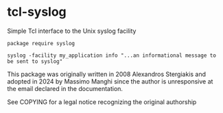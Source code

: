 # tcl-syslog

Simple Tcl interface to the Unix syslog facility

    package require syslog

    syslog -facility my_application info "...an informational message to be sent to syslog"


This package was originally written in 2008 Alexandros Stergiakis and adopted in 2024 by
Massimo Manghi since the author is unresponsive at the email declared in the documentation.

See COPYING for a legal notice recognizing the original authorship
